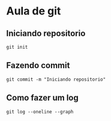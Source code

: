 # Aula de git
## Iniciando repositorio
``` git init ```

## Fazendo commit
``` git commit -m "Iniciando repositorio" ```

## Como fazer um log
``` git log --oneline --graph ```

